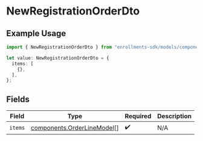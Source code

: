 # NewRegistrationOrderDto

## Example Usage

```typescript
import { NewRegistrationOrderDto } from "enrollments-sdk/models/components";

let value: NewRegistrationOrderDto = {
  items: [
    {},
  ],
};
```

## Fields

| Field                                                                    | Type                                                                     | Required                                                                 | Description                                                              |
| ------------------------------------------------------------------------ | ------------------------------------------------------------------------ | ------------------------------------------------------------------------ | ------------------------------------------------------------------------ |
| `items`                                                                  | [components.OrderLineModel](../../models/components/orderlinemodel.md)[] | :heavy_check_mark:                                                       | N/A                                                                      |